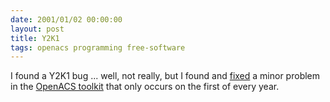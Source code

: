 ```yaml
---
date: 2001/01/02 00:00:00
layout: post
title: Y2K1
tags: openacs programming free-software
---
```


I found a Y2K1 bug ... well, not really, but I found and
[fixed](http://kurup.org/acs/watchdog) a minor problem in the [OpenACS
toolkit](http://openacs.org) that only occurs on the first of every
year.
